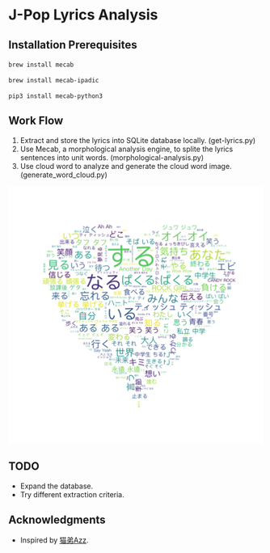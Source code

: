 # J-Pop Lyrics Analysis

## Installation Prerequisites

`brew install mecab`

`brew install mecab-ipadic`

`pip3 install mecab-python3`

## Work Flow

1. Extract and store the lyrics into SQLite database locally. (get-lyrics.py)
2. Use Mecab, a morphological analysis engine, to splite the lyrics sentences into unit words. (morphological-analysis.py)
3. Use cloud word to analyze and generate the cloud word image. (generate_word_cloud.py)

![word cloud sample](https://raw.githubusercontent.com/IvanWoo/jpop-lyrics-analysis/master/word_cloud_sample.png)

## TODO

- Expand the database.
- Try different extraction criteria.

## Acknowledgments

- Inspired by [猫弟Azz](https://www.douban.com/note/630489583/).